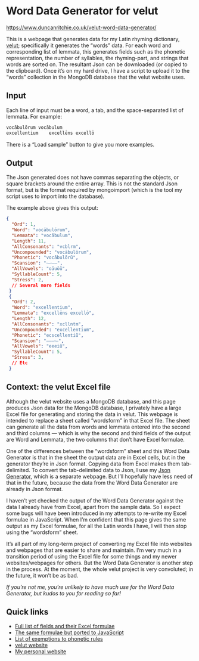 # Word Data Generator for velut

https://www.duncanritchie.co.uk/velut-word-data-generator/

This is a webpage that generates data for my Latin rhyming dictionary, [velut](https://github.com/DuncanRitchie/velut); specifically it generates the “words” data. For each word and corresponding list of lemmata, this generates fields such as the phonetic representation, the number of syllables, the rhyming-part, and strings that words are sorted on. The resultant Json can be downloaded (or copied to the clipboard). Once it’s on my hard drive, I have a script to upload it to the “words” collection in the MongoDB database that the velut website uses.

## Input

Each line of input must be a word, a tab, and the space-separated list of lemmata. For example:

```txt
vocābulōrum	vocābulum
excellentium	excellēns excellō
```

There is a “Load sample” button to give you more examples.

## Output

The Json generated does not have commas separating the objects, or square brackets around the entire array. This is not the standard Json format, but is the format required by mongoimport (which is the tool my script uses to import into the database).

The example above gives this output:

```json
{
  "Ord": 1,
  "Word": "vocābulōrum",
  "Lemmata": "vocābulum",
  "Length": 11,
  "AllConsonants": "vcblrm",
  "Uncompounded": "vocābulōrum",
  "Phonetic": "vocābulōrũ",
  "Scansion": "⏑–⏑––",
  "AllVowels": "oāuōũ",
  "SyllableCount": 5,
  "Stress": 2,
  // Several more fields
 }
 {
  "Ord": 2,
  "Word": "excellentium",
  "Lemmata": "excellēns excellō",
  "Length": 12,
  "AllConsonants": "xcllntm",
  "Uncompounded": "excellentium",
  "Phonetic": "ecscellentiũ",
  "Scansion": "–––⏑–",
  "AllVowels": "eeeiũ",
  "SyllableCount": 5,
  "Stress": 3,
  // Etc
 }
```

## Context: the velut Excel file

Although the velut website uses a MongoDB database, and this page produces Json data for the MongoDB database, I privately have a large Excel file for generating and storing the data in velut. This webpage is intended to replace a sheet called “wordsform” in that Excel file. The sheet can generate all the data from words and lemmata entered into the second and third columns — which is why the second and third fields of the output are Word and Lemmata, the two columns that don’t have Excel formulae.

One of the differences between the “wordsform” sheet and this Word Data Generator is that in the sheet the output data are in Excel cells, but in the generator they’re in Json format. Copying data from Excel makes them tab-delimited. To convert the tab-delimited data to Json, I use my [Json Generator](https://github.com/DuncanRitchie/velut-json-generator), which is a separate webpage. But I’ll hopefully have less need of that in the future, because the data from the Word Data Generator are already in Json format.

I haven’t yet checked the output of the Word Data Generator against the data I already have from Excel, apart from the sample data. So I expect some bugs will have been introduced in my attempts to re-write my Excel formulae in JavaScript. When I’m confident that this page gives the same output as my Excel formulae, for all the Latin words I have, I will then stop using the “wordsform” sheet.

It’s all part of my long-term project of converting my Excel file into websites and webpages that are easier to share and maintain. I’m very much in a transition period of using the Excel file for some things and my newer websites/webpages for others. But the Word Data Generator is another step in the process. At the moment, the whole velut project is very convoluted; in the future, it won’t be as bad.

_If you’re not me, you’re unlikely to have much use for the Word Data Generator, but kudos to you for reading so far!_

## Quick links

- [Full list of fields and their Excel formulae](https://github.com/DuncanRitchie/velut-word-data-generator/blob/main/velut-wordsform-formulae.js)
- [The same formulae but ported to JavaScript](https://github.com/DuncanRitchie/velut-word-data-generator/blob/main/velut-wordsform-functions.js)
- [List of exemptions to phonetic rules](https://github.com/DuncanRitchie/velut-word-data-generator/blob/main/velut-phonetic-exceptions.js)
- [velut website](https://www.velut.co.uk)
- [My personal website](https://www.duncanritchie.co.uk)
